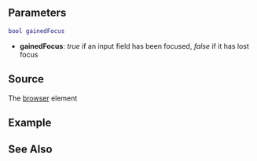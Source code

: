 Parameters
----------

``` lua
bool gainedFocus
```

-   **gainedFocus**: *true* if an input field has been focused, *false* if it has lost focus

Source
------

The [browser](/docs/Element/Browser.md "wikilink") element

Example
-------

See Also
--------

